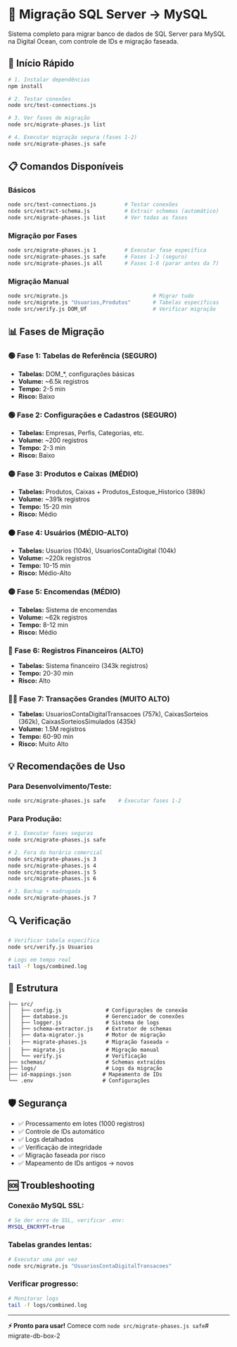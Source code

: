 # 🚚 Migração SQL Server → MySQL

Sistema completo para migrar banco de dados de SQL Server para MySQL na Digital Ocean, com controle de IDs e migração faseada.

## 🚀 Início Rápido

```bash
# 1. Instalar dependências
npm install

# 2. Testar conexões
node src/test-connections.js

# 3. Ver fases de migração
node src/migrate-phases.js list

# 4. Executar migração segura (fases 1-2)
node src/migrate-phases.js safe
```

## 📋 Comandos Disponíveis

### Básicos
```bash
node src/test-connections.js         # Testar conexões
node src/extract-schema.js           # Extrair schemas (automático)
node src/migrate-phases.js list      # Ver todas as fases
```

### Migração por Fases
```bash
node src/migrate-phases.js 1         # Executar fase específica
node src/migrate-phases.js safe      # Fases 1-2 (seguro)
node src/migrate-phases.js all       # Fases 1-6 (parar antes da 7)
```

### Migração Manual
```bash
node src/migrate.js                           # Migrar tudo
node src/migrate.js "Usuarios,Produtos"       # Tabelas específicas
node src/verify.js DOM_Uf                     # Verificar migração
```

## 📊 Fases de Migração

### 🟢 **Fase 1: Tabelas de Referência** (SEGURO)
- **Tabelas:** DOM_*, configurações básicas
- **Volume:** ~6.5k registros
- **Tempo:** 2-5 min
- **Risco:** Baixo

### 🟢 **Fase 2: Configurações e Cadastros** (SEGURO)  
- **Tabelas:** Empresas, Perfis, Categorias, etc.
- **Volume:** ~200 registros
- **Tempo:** 2-3 min
- **Risco:** Baixo

### 🟡 **Fase 3: Produtos e Caixas** (MÉDIO)
- **Tabelas:** Produtos, Caixas + Produtos_Estoque_Historico (389k)
- **Volume:** ~391k registros
- **Tempo:** 15-20 min
- **Risco:** Médio

### 🟠 **Fase 4: Usuários** (MÉDIO-ALTO)
- **Tabelas:** Usuarios (104k), UsuariosContaDigital (104k)
- **Volume:** ~220k registros  
- **Tempo:** 10-15 min
- **Risco:** Médio-Alto

### 🟡 **Fase 5: Encomendas** (MÉDIO)
- **Tabelas:** Sistema de encomendas
- **Volume:** ~62k registros
- **Tempo:** 8-12 min
- **Risco:** Médio

### 🔴 **Fase 6: Registros Financeiros** (ALTO)
- **Tabelas:** Sistema financeiro (343k registros)
- **Tempo:** 20-30 min
- **Risco:** Alto

### 🔴🔴 **Fase 7: Transações Grandes** (MUITO ALTO)
- **Tabelas:** UsuariosContaDigitalTransacoes (757k), CaixasSorteios (362k), CaixasSorteiosSimulados (435k)
- **Volume:** 1.5M registros
- **Tempo:** 60-90 min
- **Risco:** Muito Alto

## 💡 Recomendações de Uso

### Para Desenvolvimento/Teste:
```bash
node src/migrate-phases.js safe    # Executar fases 1-2
```

### Para Produção:
```bash
# 1. Executar fases seguras
node src/migrate-phases.js safe

# 2. Fora do horário comercial
node src/migrate-phases.js 3
node src/migrate-phases.js 4  
node src/migrate-phases.js 5
node src/migrate-phases.js 6

# 3. Backup + madrugada
node src/migrate-phases.js 7
```

## 🔍 Verificação

```bash
# Verificar tabela específica
node src/verify.js Usuarios

# Logs em tempo real
tail -f logs/combined.log
```

## 📁 Estrutura

```
├── src/
│   ├── config.js              # Configurações de conexão
│   ├── database.js            # Gerenciador de conexões
│   ├── logger.js              # Sistema de logs
│   ├── schema-extractor.js    # Extrator de schemas
│   ├── data-migrator.js       # Motor de migração
│   ├── migrate-phases.js      # Migração faseada ⭐
│   ├── migrate.js             # Migração manual
│   └── verify.js              # Verificação
├── schemas/                   # Schemas extraídos
├── logs/                      # Logs da migração
├── id-mappings.json          # Mapeamento de IDs
└── .env                      # Configurações
```

## 🛡️ Segurança

- ✅ Processamento em lotes (1000 registros)
- ✅ Controle de IDs automático  
- ✅ Logs detalhados
- ✅ Verificação de integridade
- ✅ Migração faseada por risco
- ✅ Mapeamento de IDs antigos → novos

## 🆘 Troubleshooting

### Conexão MySQL SSL:
```bash
# Se der erro de SSL, verificar .env:
MYSQL_ENCRYPT=true
```

### Tabelas grandes lentas:
```bash
# Executar uma por vez
node src/migrate.js "UsuariosContaDigitalTransacoes"
```

### Verificar progresso:
```bash
# Monitorar logs
tail -f logs/combined.log
```

---

**⚡ Pronto para usar!** Comece com `node src/migrate-phases.js safe`# migrate-db-box-2
